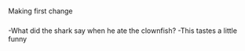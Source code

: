 ###
Making first change

###
-What did the shark say when he ate the clownfish?
-This tastes a little funny

